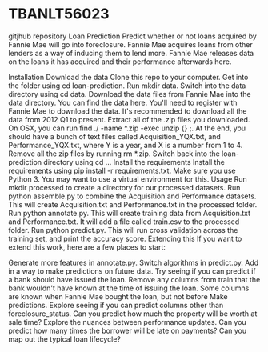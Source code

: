 # TBANLT56023
gitjhub repository
Loan Prediction
Predict whether or not loans acquired by Fannie Mae will go into foreclosure. Fannie Mae acquires loans from other lenders as a way of inducing them to lend more. Fannie Mae releases data on the loans it has acquired and their performance afterwards here.

Installation
Download the data
Clone this repo to your computer.
Get into the folder using cd loan-prediction.
Run mkdir data.
Switch into the data directory using cd data.
Download the data files from Fannie Mae into the data directory.
You can find the data here.
You'll need to register with Fannie Mae to download the data.
It's recommended to download all the data from 2012 Q1 to present.
Extract all of the .zip files you downloaded.
On OSX, you can run find ./ -name \*.zip -exec unzip {} \;.
At the end, you should have a bunch of text files called Acquisition_YQX.txt, and Performance_YQX.txt, where Y is a year, and X is a number from 1 to 4.
Remove all the zip files by running rm *.zip.
Switch back into the loan-prediction directory using cd ...
Install the requirements
Install the requirements using pip install -r requirements.txt.
Make sure you use Python 3.
You may want to use a virtual environment for this.
Usage
Run mkdir processed to create a directory for our processed datasets.
Run python assemble.py to combine the Acquisition and Performance datasets.
This will create Acquisition.txt and Performance.txt in the processed folder.
Run python annotate.py.
This will create training data from Acquisition.txt and Performance.txt.
It will add a file called train.csv to the processed folder.
Run python predict.py.
This will run cross validation across the training set, and print the accuracy score.
Extending this
If you want to extend this work, here are a few places to start:

Generate more features in annotate.py.
Switch algorithms in predict.py.
Add in a way to make predictions on future data.
Try seeing if you can predict if a bank should have issued the loan.
Remove any columns from train that the bank wouldn't have known at the time of issuing the loan.
Some columns are known when Fannie Mae bought the loan, but not before
Make predictions.
Explore seeing if you can predict columns other than foreclosure_status.
Can you predict how much the property will be worth at sale time?
Explore the nuances between performance updates.
Can you predict how many times the borrower will be late on payments?
Can you map out the typical loan lifecycle?
